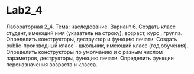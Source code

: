 # Lab2_4
Лабораторная 2_4. Тема: наследование. 
Вариант 6.
   Создать класс студент, имеющий имя (указатель на строку),
возраст, курс , группа. Определить конструкторы, деструктор и функцию печати.
Создать public-производный класс - школьник, имеющий класс (год обучения).
Определить конструкторы по умолчанию и с разным числом параметров, деструкторы, функцию печати.
Определить функции переназначения возраста и класса.
